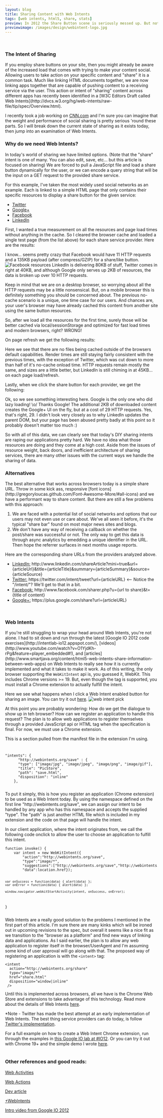 ```yaml
---
layout: blog
title: Sharing Content with Web Intents
tags: [web intents, html5, share, stats]
preview: In 2012 the Share Button scene is seriously messed up. But not to worry, Web Intents are on the rise. This article gives you need-to-know info about the current state of Web Intents and how to use them today.
previewimage: /images/design/webintent-logo.jpg
---
```

<script src="http://ajax.googleapis.com/ajax/libs/jquery/1.7.2/jquery.min.js" type="text/javascript"></script>
<script src="http://code.highcharts.com/highcharts.js"></script>
<script src="http://code.highcharts.com/modules/exporting.js"></script>

<script type="text/javascript">
$(function () {
    var chart;
    $(document).ready(function() {
        chart = new Highcharts.Chart({
            chart: {
                renderTo: 'container',
                zoomType: 'xy'
            },
            title: {
                text: 'No Cache - onload'
            },
            subtitle: {
                text: ''
            },
            xAxis: [{
                categories: ['LinkedIn','Facebook','Google','Twitter']
            }],
            yAxis: [{ // Primary yAxis
                labels: {
                    formatter: function() {
                        return this.value +'KB';
                    },
                    style: {
                        color: '#89A54E'
                    }
                },
                title: {
                    text: 'Size',
                    style: {
                        color: '#89A54E'
                    }
                },
                opposite: true

            }, { // Secondary yAxis
                gridLineWidth: 0,
                title: {
                    text: 'Time',
                    style: {
                        color: '#4572A7'
                    }
                },
                labels: {
                    formatter: function() {
                        return this.value +' ms';
                    },
                    style: {
                        color: '#4572A7'
                    }
                }

            }, { // Tertiary yAxis
                gridLineWidth: 0,
                title: {
                    text: 'HTTP Requests',
                    style: {
                        color: '#AA4643'
                    }
                },
                labels: {
                    formatter: function() {
                        return this.value +'';
                    },
                    style: {
                        color: '#AA4643'
                    }
                },
                opposite: true
            }],
            tooltip: {
                formatter: function() {
                    var unit = {
                        'Size': 'KB',
                        'Time': 'ms',
                        'Requests': 'HTTP requests'
                    }[this.series.name];

                    return ''+
                        this.x +': '+ this.y +' '+ unit;
                }
            },
            legend: {
                layout: 'vertical',
                align: 'left',
                x: 80,
                verticalAlign: 'top',
                y: 40,
                floating: true,
                backgroundColor: '#FFFFFF'
            },
            series: [{
                name: 'Time',
                color: '#4572A7',
                type: 'column',
                yAxis: 1,
                data: [404,1080,600,699]

            }, {
                name: 'Requests',
                type: 'spline',
                color: '#AA4643',
                yAxis: 2,
                data: [6,11,10,7],
                marker: {
                    enabled: false
                },
                dashStyle: 'shortdot'

            }, {
                name: 'Size',
                color: '#89A54E',
                type: 'spline',
                data: [80.92,135.33,2.38,38.7]
            }]
        });
    });
});

$(function () {
    var chart;
    $(document).ready(function() {
        chart = new Highcharts.Chart({
            chart: {
                renderTo: 'container2',
                zoomType: 'xy'
            },
            title: {
                text: 'Cached - onload/refresh'
            },
            subtitle: {
                text: ''
            },
            xAxis: [{
                categories: ['LinkedIn','Facebook','Google','Twitter']
            }],
            yAxis: [{ // Primary yAxis
                labels: {
                    formatter: function() {
                        return this.value +'KB';
                    },
                    style: {
                        color: '#89A54E'
                    }
                },
                title: {
                    text: 'Size',
                    style: {
                        color: '#89A54E'
                    }
                },
                opposite: true

            }, { // Secondary yAxis
                gridLineWidth: 0,
                title: {
                    text: 'Time',
                    style: {
                        color: '#4572A7'
                    }
                },
                labels: {
                    formatter: function() {
                        return this.value +' ms';
                    },
                    style: {
                        color: '#4572A7'
                    }
                }

            }, { // Tertiary yAxis
                gridLineWidth: 0,
                title: {
                    text: 'HTTP Requests',
                    style: {
                        color: '#AA4643'
                    }
                },
                labels: {
                    formatter: function() {
                        return this.value +'';
                    },
                    style: {
                        color: '#AA4643'
                    }
                },
                opposite: true
            }],
            tooltip: {
                formatter: function() {
                    var unit = {
                        'Size': 'KB',
                        'Time': 'ms',
                        'Requests': 'HTTP requests'
                    }[this.series.name];

                    return ''+
                        this.x +': '+ this.y +' '+ unit;
                }
            },
            legend: {
                layout: 'vertical',
                align: 'left',
                x: 80,
                verticalAlign: 'top',
                y: 40,
                floating: true,
                backgroundColor: '#FFFFFF'
            },
            series: [{
                name: 'Time',
                color: '#4572A7',
                type: 'column',
                yAxis: 1,
                data: [367,824,464,265]

            }, {
                name: 'Requests',
                type: 'spline',
                color: '#AA4643',
                yAxis: 2,
                data: [6,11,9,6],
                marker: {
                    enabled: false
                },
                dashStyle: 'shortdot'

            }, {
                name: 'Size',
                color: '#89A54E',
                type: 'spline',
                data: [45.11,9.29,0.915,1.53]
            }]
        });
    });
});

$(function () {
    var chart;
    $(document).ready(function() {
        chart = new Highcharts.Chart({
            chart: {
                renderTo: 'container3',
                zoomType: 'xy'
            },
            title: {
                text: 'After Click - Parent DOM updates'
            },
            subtitle: {
                text: ''
            },
            xAxis: [{
                categories: ['LinkedIn','Google','Twitter','Facebook']
            }],
            yAxis: [{ // Primary yAxis
                labels: {
                    formatter: function() {
                        return this.value +'KB';
                    },
                    style: {
                        color: '#89A54E'
                    }
                },
                title: {
                    text: 'Size',
                    style: {
                        color: '#89A54E'
                    }
                },
                opposite: true

            }, { // Secondary yAxis
                gridLineWidth: 0,
                title: {
                    text: 'Time',
                    style: {
                        color: '#4572A7'
                    }
                },
                labels: {
                    formatter: function() {
                        return this.value +' ms';
                    },
                    style: {
                        color: '#4572A7'
                    }
                }

            }, { // Tertiary yAxis
                gridLineWidth: 0,
                title: {
                    text: 'HTTP Requests',
                    style: {
                        color: '#AA4643'
                    }
                },
                labels: {
                    formatter: function() {
                        return this.value +'';
                    },
                    style: {
                        color: '#AA4643'
                    }
                },
                opposite: true
            }],
            tooltip: {
                formatter: function() {
                    var unit = {
                        'Size': 'KB',
                        'Time': 'ms',
                        'Requests': 'HTTP requests'
                    }[this.series.name];

                    return ''+
                        this.x +': '+ this.y +' '+ unit;
                }
            },
            legend: {
                layout: 'vertical',
                align: 'left',
                x: 400,
                verticalAlign: 'top',
                y: 40,
                floating: true,
                backgroundColor: '#FFFFFF'
            },
            series: [{
                name: 'Time',
                color: '#4572A7',
                type: 'column',
                yAxis: 1,
                data: [204,1910]

            }, {
                name: 'Requests',
                type: 'spline',
                color: '#AA4643',
                yAxis: 2,
                data: [2,29,0,0],
                marker: {
                    enabled: false
                },
                dashStyle: 'shortdot'

            }, {
                name: 'Size',
                color: '#89A54E',
                type: 'spline',
                data: [23.57,1.99,0,0]
            }]
        });
    });
})//;?////?</script>
<br/>
<h3>The Intent of Sharing</h3>
If you employ share buttons on your site, then you might already be aware of the increased load that comes with trying
to make your content social. Allowing users to take action on your specific content and "share" it is a common task.
Much like linking HTML documents together, we are now linking apps together that are capable of
 pushing content to a receiving service via the user. This action or intent of "sharing" content across different apps
 has recently been identified in a [W3C Editors Draft called Web Intents](http://dvcs.w3.org/hg/web-intents/raw-file/tip/spec/Overview.html).

I recently took a job working on [CNN.com](http://cnn.com) and I'm sure you can imagine that the weight and performance of social sharing is pretty serious 'round these parts.
So I will break down the current state of sharing as it exists today, then jump into an examination of Web Intents.
<br/>
<h3>Why do we need Web Intents? </h3>
In today's world of sharing we have limited options.
(Note that the "share" intent is one of many. You can also edit, save, etc... but this article is focused on sharing)
We are forced to pull a JavaScript file and load a share button dynamically for the user, or we can encode a query string that will
be the input on a GET request to the provided share service.

For this example, I've taken the most widely used social networks as an example. Each is linked to a simple HTML page that only contains
their specific resources to display a share button for the given service:
<ul>
<li><a href="/examples/shares/twitter/">Twitter</a></li>
<li><a href="/examples/shares/google/">Google+</a></li>
<li><a href="/examples/shares/fb/">Facebook</a></li>
<li><a href="/examples/shares/linkedin/">LinkedIn</a></li>
</ul>

First, I wanted a true measurement on all the resources and page load times without anything in the cache.
So I cleared the browser cache and loaded a single test page (from the list above) for each share service provider. Here are the results:
<div id="container" class="max-width-100"></div>
I know... seems pretty crazy that Facebook would have 11 HTTP requests and a 135KB payload (after compress/GZIP) for a share/like button.
<img src="/images/design/share-buttons/facebook.PNG" alt="Facebook resources" class="max-width-100 margin10">
LinkedIn is delivering 80KB of stuff, Twitter comes in right at 40KB, and although Google only serves up 2KB of resources, the data is broken up over 10 HTTP requests.

Keep in mind that we are on a desktop browser, so worrying about all the HTTP requests may be a little nonsensical. But, on a mobile
browser this is definitely something you should be concerned about.
The previous no-cache scenario is a unique, one time case for our users. And chances are, your user's browser may have already
cached this content from another site using the same button resources.

So, after we load all the resources for the first time, surely those will be better cached via local/sessionStorage and
optimized for fast load times and modern browsers, right? WRONG!

On page refresh we get the following results:
<div id="container2" class="max-width-100"></div>
Here we see that there are no files being cached outside of the browsers default capabilities. Render times are still staying fairly consistent with the previous times, with the exception of Twitter, which
was cut down to more than half of it's no-cache onload time.
HTTP requests remain mostly the same, and sizes are a little better, but LinkedIn is still chiming in at 45KB... on each page load/refresh.

Lastly, when we click the share button for each provider, we get the following:
<div id="container3" class="max-width-100"></div>
Ok, so we see something interesting here. Google is the only one who did lazy loading! \o/ Thanks Google! The additional 2KB
of downloaded content creates the Google+ UI on the fly, but at a cost of 29 HTTP requests. Yes, that's right, 29.
I didn't look very closely as to why LinkedIn updates the parent DOM, but your page has been abused pretty badly at
this point so it probably doesn't matter too much :)

So with all of this data, we can clearly see that today's DIY sharing intents are raping our applications pretty hard. We have no idea what
those resources are doing and they come at a high cost. Aside from the issues of resource weight, back doors, and inefficient architecture of sharing services, there are many other issues
 with the current ways we handle the sharing of data.
<br/>
<h3>Alternatives</h3>
The best alternative that works across browsers today is a simple share URL. Throw in some kick ass, responsive [font icons](http://gregoryloucas.github.com/Font-Awesome-More/#all-icons)
 and we have a performant way to share content. But there are still a few problems with this approach:
<ol>
<li>We are faced with a potential list of
social networks and options that our users may not even use or care about. We've all seen it before, it's the typical "share bar" found on most major
news sites and blogs.</li>
<li>We don't have any way of receiving a callback on whether the post/share was successful or not. The only way to get this data is through async analytics
by emedding a unique identifier in the URL. Then hope the referrer surfaces in next months usage reports.</li>
</ol>
Here are the corresponding share URLs from the providers analyzed above.
<ul>
<li><a href="https://developer.linkedin.com/documents/share-linkedin">LinkedIn:</a> http://www.linkedin.com/shareArticle?mini=true&url={articleUrl}&title={articleTitle}&summary={articleSummary}&source={articleSource}</li>
<li><a href="https://dev.twitter.com/docs/intents">Twitter:</a> https://twitter.com/intent/tweet?url={articleURL} <-- Notice the "/intent/"? We'll get to that in a bit.</li>
<li><a href="https://dev.twitter.com/docs/intents">Facebook:</a> http://www.facebook.com/sharer.php?u={url to share}&t={title of content}</li>
<li><a href="https://dev.twitter.com/docs/intents">Google+:</a> https://plus.google.com/share?url={articleURL}</li>
</ul>
<br/>
<h3>Web Intents</h3>
If you're still struggling to wrap your head around Web Intents, you're not alone. I had to sit down and run through the latest [Google IO 2012 code exercises](http://intentlab-io12.appspot.com/), [videos](http://www.youtube.com/watch?v=O1YjdKh-rPg&feature=player_embedded#!), and [articles](http://www.smartjava.org/content/html5-web-intents-share-information-between-web-apps) on Web Intents to really see how it is currently implemented and what it takes to make it work. As of this writing, the only
browser supporting the <code>WebKitIntent</code> api is, you guessed it, WebKit. This includes Chrome versions >= 19. But, even though the tag is supported, you must install
a Chrome extension to actually fulfill the intent.

Here we see what happens when I click a Web Intent enabled button for sharing an image. You can try it out [here](/examples/shares/intent/).
<img src="/images/design/webintent-pick.PNG" alt="web intent pick" class="max-width-100 margin10">

At this point you are probably wondering: How do we get the dialogue to show up in teh browser? How can we register an application to handle this request?
The plan is to allow web applications to register themselves through a provided JavaScript api or HTML tag when the specification is
final. For now, we must use a Chrome extension.

This is a section pulled from the manifest file in the extension I'm using.
<div class="full-width clear">
<code>
<pre>
"intents": {
      "http://webintents.org/save" : {
      "type": ["image/jpg", "image/jpeg", "image/png", "image/gif"],
      "title": "PicStore",
      "path": "save.html",
      "disposition": "inline"
    },
</pre>
</code>
</div>
To put it simply, this is how you register an application (Chrome extension) to be used as a Web Intent today. By using the namespace
defined on the first line "http://webintents.org/save", we can assign our intent to be handled by any app who has this namespace and accepts the supplied "type".
The "path" is just another HTML file which is included in my extension and the code on that page will handle the intent.

In our client application, where the intent originates from, we call the following code onclick to allow the user to choose an application
to fulfill this intent.
<div class="full-width clear">
<code><pre>
function invoke() {
    var intent = new WebKitIntent({
        "action":"http://webintents.org/save",
        "type":"image/*",
        "suggestions":["http://webintents.org/save","http://webintents.org/pick"],
        "data":location.href});

    var onSuccess = function(data) { alert(data) };
    var onError = function(data) { alert(data) };

    window.navigator.webkitStartActivity(intent, onSuccess, onError);
}
</pre></code>
</div>
Web Intents are a really good solution to the problems I mentioned in the first part of this article. I'm sure there are many kinks
which will be ironed out in upcoming revisions to the spec, but overall it seems like a nice fit as we transition to the "browser as a platform"
and find new ways of linking data and applications.
As I said earlier, the plan is to allow any web application to register itself in the browser/UserAgent and I'm assuming some kind of user approval will go along with that.
The proposed way of registering an application is with the <code>&lt;intent&gt;</code> tag:
<code><pre>
&lt;intent
  action="http://webintents.org/share"
  type="image/*"
  href="share.html"
  disposition="window|inline"
 /&gt;
</pre></code>
Until this is implemented across browsers, all we have is the Chrome Web Store and extensions to take advantage of this technology.
Read more about the details of Web Intents <a href="http://webintents.org">here</a>.

*Note - Twitter has made the best attempt at an early implementation of Web Intents. The best thing service providers can do today, is follow [Twitter's implementation](https://dev.twitter.com/docs/intents).

For a full example on how to create a Web Intent Chrome extension, run through the examples in <a href="http://intentlab-io12.appspot.com/">this Google IO lab at #IO12</a>.
Or you can try it out with Chrome 19+ and the simple demo I wrote [here](/examples/shares/intent/).
<br/>
<br/>
<h3>Other references and good reads:</h3>
<a href="http://benlog.com/articles/2012/02/09/a-simpler-webbier-approach-to-web-intents-or-activities/">Web Activities</a>

<a href="http://tantek.com/2011/220/b1/web-actions-a-new-building-block">Web Actions</a>

<a href="http://www.smartjava.org/content/html5-web-intents-share-information-between-web-apps">Dev article</a>

<a href="https://plus.google.com/116171619992010691739/posts">+WebIntents</a>

<a href="http://www.youtube.com/watch?v=O1YjdKh-rPg&feature=player_embedded#!">Intro video from Google IO 2012</a>
<br/>
<br/>